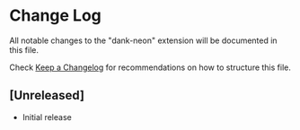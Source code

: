 # Change Log
All notable changes to the "dank-neon" extension will be documented in this file.

Check [Keep a Changelog](http://keepachangelog.com/) for recommendations on how to structure this file.

## [Unreleased]
- Initial release

